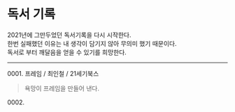 # 독서 기록

2021년에 그만두었던 독서기록을 다시 시작한다.<br>
한번 실패했던 이유는 내 생각이 담기지 않아 무의미 했기 때문이다.<br>
독서로 부터 깨달음을 얻을 수 있기를 희망한다.

---

<p>0001. 프레임 / 최인철 / 21세기북스</p>

> 욕망이 프레임을 만들어 낸다.

<p>0002.

